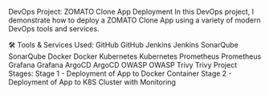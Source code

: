  DevOps Project: ZOMATO Clone App Deployment
In this DevOps project, I demonstrate how to deploy a ZOMATO Clone App using a variety of modern DevOps tools and services.

🛠️ Tools & Services Used:
GitHub GitHub
Jenkins Jenkins
SonarQube SonarQube
Docker Docker
Kubernetes Kubernetes
Prometheus Prometheus
Grafana Grafana
ArgoCD ArgoCD
OWASP OWASP
Trivy Trivy
Project Stages:
Stage 1 - Deployment of App to Docker Container
Stage 2 - Deployment of App to K8S Cluster with Monitoring
